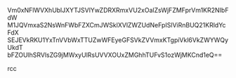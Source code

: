Vm0xNFlWVXhUblJXYTJSVlYwZDRXRmxVU2xOalZsWjFZMFprVm1KR2NIbFdW
M1JQVmxaS2NsWnFWbFZXCmJWSklXVlZWZUdNeFpISlViRnBUQ21KRldYcFdX
SEJEVkRKU1YxTnVVbWxTTUZwWFEyeGFSVkZVVmxKTgpiVkl6VkZWYWQyUkdT
bFZOUlhSRVlsZG9jMWxyUlRsUVVXOUxZMGhhTUFvS1ozWjMKCnd1eQ==

rcc